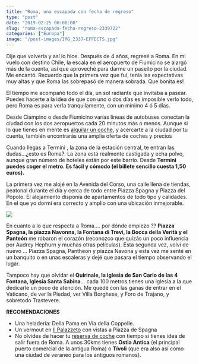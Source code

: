 ```yaml
---
title: "Roma, una escapada con fecha de regreso"
type: "post"
date: "2019-02-25 00:00:00"
slug: "roma-escapada-fecha-regreso-2339722"
categories: ["Europa"]
image: "/post-images/IMG_2337-EFFECTS.jpg"
---
```


   
  
Dije que volvería y así lo hice. Después de 4 años, regresé a Roma. En mi vuelo con destino Chile, la escala en el aeropuerto de Fiumicino se alargó más de la cuenta, así que aproveché para darme un paseito por la ciudad. Me encantó. Recuerdo que la primera vez que fui, tenía las expectativas muy altas y que Roma las sobrepasó de manera sobrada. Que bonita es!  
  
El tiempo me acompañó todo el día, un sol radiante que invitaba a pasear. Puedes hacerte a la idea de que con uno o dos días es imposible verlo todo, pero Roma es para verla tranquilamente, con un mínimo 4 ó 5 días.  
  
Desde Ciampino o desde Fiumicino varías lineas de autobuses conectan la ciudad con los dos aeropuertos cada 20 minutos más o menos. Aunque si lo que tienes en mente es [alquilar un coche](https://www.milescarrental.eu/alquiler-de-autos-europa.php), y acercarte a la ciudad por tu cuenta, también encontrarás una amplia oferta de coches y precios  
  
Cuando llegas a Termini , la zona de la estación central, te entran las dudas...¿esto es Roma?. La zona está realmente castigada y echa polvo, aunque gran número de hoteles están por este barrio. Desde **Termini puedes coger el metro. Es fácil y cómodo (el billete sencillo cuesta 1,50 euros).**   
  
La primera vez me alojé en la Avenida del Corso, una calle llena de tiendas, peatonal durante el día y cerca de todo entre Piazza Spagna y Piazza del Popolo. El alojamiento disponía de apartamentos de todo tipo y calidades. En el que yo dormí era correcto y amplio con una ubicación inmejorable.  
  
![](/post-images/IMG_2337-EFFECTS.jpg)  
  
En cuanto a lo que respecta a Roma.... por dónde empiezo ?? **Piazza Spagna, la piazza Navonna, la Fontana di Trevi, la Bocca della Verità y el Panteón** me robaron el corazón (reconozco que quizás un poco influencia por Audrey Hephurn y muchas otras películas). Esta segunda vez, volví de nuevo ... Piazza Spagna, Pantheon y piazza Navona y esta vez me senté en un banquito o en unas escaleras y dejé que pasara el tiempo observando el lugar.  
  
Tampoco hay que olvidar el **Quirinale, la iglesia de San Carlo de las 4 Fontana, Iglesia Santa Sabina**... cada 100 metros tienes una iglesia a la que dedicarle un poco de atención. Me quedé con las ganas de entrar en el Vaticano, de ver la Piedad, ver Villa Borghese, y Foro de Trajano, y sobretodo Trastevere.  
  
**RECOMENDACIONES**

- Una heladería: Della Pama en Via della Coppelle.
- Un vermout en [Il Palazzeto](http://www.ilpalazzettoroma.com/) con vistas a Piazza de Spagna
- No olvides de hacer tu [reserva de coche](https://www.viajemos.com.pr/alquiler-de-autos.html) con tiempo si tienes idea de salir fuera de Roma. A unos 30kms tienes **Ostia Antica** (el principal puerto comercial de la antigua Roma) o **Tívoli** (que era also así como una ciudad de veraneo para los antiguos romanos).